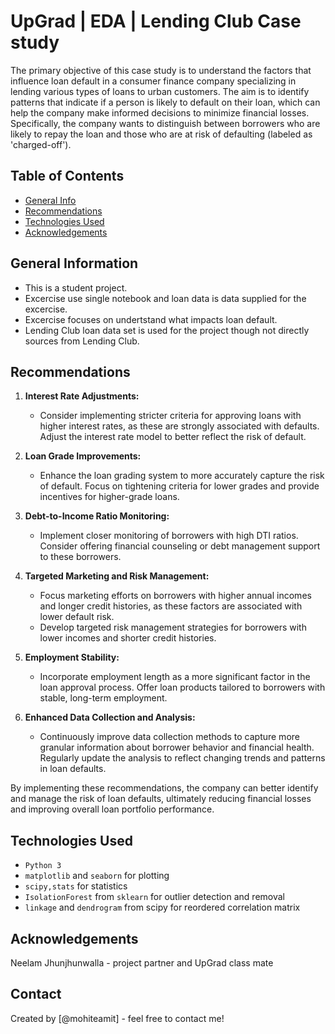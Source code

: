# UpGrad | EDA | Lending Club Case study
The primary objective of this case study is to understand the factors that influence loan default in a consumer finance company specializing in lending various types of loans to urban customers. The aim is to identify patterns that indicate if a person is likely to default on their loan, which can help the company make informed decisions to minimize financial losses. Specifically, the company wants to distinguish between borrowers who are likely to repay the loan and those who are at risk of defaulting (labeled as 'charged-off').

## Table of Contents
* [General Info](#general-information)
* [Recommendations](#Recommendations)
* [Technologies Used](#technologies-used)
* [Acknowledgements](#acknowledgements)

<!-- You can include any other section that is pertinent to your problem -->

## General Information
- This is a student project.
- Excercise use single notebook and loan data is data supplied for the excercise.
- Excercise focuses on undertstand what impacts loan default.
- Lending Club loan data set is used for the project though not directly sources from Lending Club.

<!-- You don't have to answer all the questions - just the ones relevant to your project. -->

## Recommendations
1. **Interest Rate Adjustments:**
   - Consider implementing stricter criteria for approving loans with higher interest rates, as these are strongly associated with defaults. Adjust the interest rate model to better reflect the risk of default.

2. **Loan Grade Improvements:**
   - Enhance the loan grading system to more accurately capture the risk of default. Focus on tightening criteria for lower grades and provide incentives for higher-grade loans.

3. **Debt-to-Income Ratio Monitoring:**
   - Implement closer monitoring of borrowers with high DTI ratios. Consider offering financial counseling or debt management support to these borrowers.

4. **Targeted Marketing and Risk Management:**
   - Focus marketing efforts on borrowers with higher annual incomes and longer credit histories, as these factors are associated with lower default risk.
   - Develop targeted risk management strategies for borrowers with lower incomes and shorter credit histories.

5. **Employment Stability:**
   - Incorporate employment length as a more significant factor in the loan approval process. Offer loan products tailored to borrowers with stable, long-term employment.

6. **Enhanced Data Collection and Analysis:**
   - Continuously improve data collection methods to capture more granular information about borrower behavior and financial health. Regularly update the analysis to reflect changing trends and patterns in loan defaults.

By implementing these recommendations, the company can better identify and manage the risk of loan defaults, ultimately reducing financial losses and improving overall loan portfolio performance.

<!-- You don't have to answer all the questions - just the ones relevant to your project. -->

## Technologies Used
- `Python 3`
- `matplotlib` and `seaborn` for plotting
- `scipy,stats` for statistics
- `IsolationForest` from `sklearn` for outlier detection and removal 
- `linkage` and `dendrogram` from scipy for reordered correlation matrix 

<!-- As the libraries versions keep on changing, it is recommended to mention the version of library used in this project -->

## Acknowledgements
Neelam Jhunjhunwalla - project partner and UpGrad class mate

## Contact
Created by [@mohiteamit] - feel free to contact me!


<!-- Optional -->
<!-- ## License -->
<!-- This project is open source and available under the [... License](). -->

<!-- You don't have to include all sections - just the one's relevant to your project -->